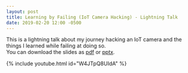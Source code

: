 ```yaml
---
layout: post
title: Learning by Failing (IoT Camera Hacking) - Lightning Talk
date: 2019-02-20 12:00 -0500
---
```


This is a lightning talk about my journey hacking an IoT camera and the things I learned while failing at doing so.  
You can download the slides as [pdf](learning_by_failing_2019.pdf) or [pptx](learning_by_failing_2019.pdf).

{% include youtube.html id="W4JTpQ8UIdA" %}